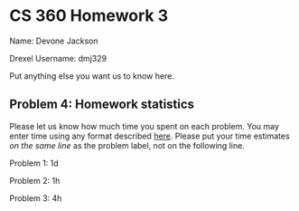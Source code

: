 # CS 360 Homework 3

Name: Devone Jackson

Drexel Username: dmj329

Put anything else you want us to know here.

## Problem 4: Homework statistics

Please let us know how much time you spent on each problem. You may enter time using any format described [here](https://github.com/wroberts/pytimeparse). Please put your time estimates *on the same line* as the problem label, not on the following line.

Problem 1: 1d

Problem 2: 1h

Problem 3: 4h
